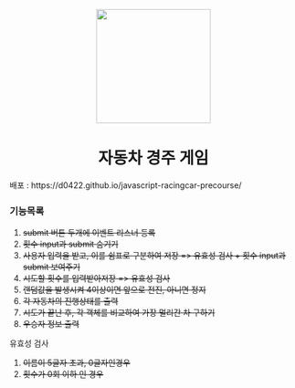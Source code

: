 <p align="middle" >
  <img width="200px;" src="https://github.com/woowacourse/javascript-racingcar-precourse/blob/main/images/racingcar_icon.png?raw=true"/>
</p>
<h1 align="middle">자동차 경주 게임</h1>
배포 :  https://d0422.github.io/javascript-racingcar-precourse/

### 기능목록

1. ~~submit 버튼 두개에 이벤트 리스너 등록~~
2. ~~횟수 input과 submit 숨기기~~
3. ~~사용자 입력을 받고, 이를 쉼표로 구분하여 저장 => 유효성 검사 + 횟수 input과 submit 보여주기~~
4. ~~시도할 횟수를 입력받아저장 => 유효성 검사~~
5. ~~랜덤값을 발생시켜 4이상이면 앞으로 전진, 아니면 정지~~
6. ~~각 자동차의 진행상태를 출력~~
7. ~~시도가 끝난 후, 각 객체를 비교하여 가장 멀리간 차 구하기~~
8. ~~우승자 정보 출력~~

유효성 검사

1. ~~이름이 5글자 초과, 0글자인경우~~
2. ~~횟수가 0회 이하 인 경우~~
